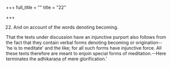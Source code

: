 +++
full_title = ""
title = "22"

+++


22. And on account of the words denoting becoming.

That the texts under discussion have an injunctive purport also follows from the fact that they contain verbal forms denoting becoming or origination--'he is to meditate' and the like; for all such forms have injunctive force. All these texts therefore are meant to enjoin special forms of meditation.--Here terminates the adhikaraṇa of mere glorification.'


